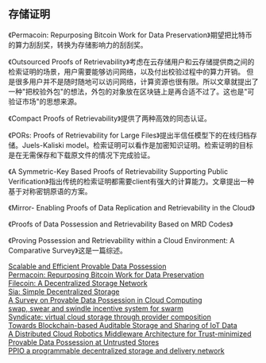 ##  存储证明

《Permacoin: Repurposing Bitcoin Work for Data Preservation》期望把比特币的算力刮刮奖，转换为存储影响力的刮刮奖。    

《Outsourced Proofs of Retrievability》考虑在云存储用户和云存储提供商之间的检索证明的场景，用户需要能够访问网络，以及付出校验过程中的算力开销。
但是很多用户并不是随时随地可以访问网络，计算资源也很有限。所以文章就提出了一种"把校验外包"的想法，外包的对象放在区块链上是再合适不过了。这也是"可验证市场"的思想来源。       

《Compact Proofs of Retrievability》提供了两种高效的同态认证。   

《PORs: Proofs of Retrievability for Large Files》提出半信任模型下的在线归档存储。Juels-Kaliski model。检索证明可以看作是加密知识证明。检索证明的目标是在无需保存和下载原文件的情况下完成验证。   

《A Symmetric-Key Based Proofs of Retrievability Supporting Public Verification》指出传统的检索证明都需要client有强大的计算能力。文章提出一种基于对称密钥原语的方案。    

《Mirror- Enabling Proofs of Data Replication and Retrievability in the Cloud》    

《Proofs of Data Possession and Retrievability Based on MRD Codes》    

《Proving Possession and Retrievability within a Cloud Environment: A Comparative Survey》这是一篇综述。

[Scalable and Efficient Provable Data Possession](https://eprint.iacr.org/2008/114.pdf)   
[Permacoin: Repurposing Bitcoin Work for Data Preservation](http://soc1024.ece.illinois.edu/permacoin.pdf)   
[Filecoin: A Decentralized Storage Network](https://filecoin.io/filecoin.pdf)   
[Sia: Simple Decentralized Storage](https://sia.tech/sia.pdf)   
[A Survey on Provable Data Possession in Cloud Computing](https://www.ijert.org/research/a-survey-on-provable-data-possession-in-cloud-computing-systems-IJERTV5IS031055.pdf)   
[swap, swear and swindle incentive system for swarm](https://ethersphere.github.io/swarm-home/ethersphere/orange-papers/1/sw%5E3.pdf)   
[Syndicate: virtual cloud storage through provider composition](https://dl.acm.org/citation.cfm?id=2609639)   
[Towards Blockchain-based Auditable Storage and Sharing of IoT Data](https://arxiv.org/pdf/1705.08230)   
[A Distributed Cloud Robotics Middleware Architecture for Trust-minimized](https://www.zurich.ibm.com/pdf/robotics/paper.pdf)   
[Provable Data Possession at Untrusted Stores](https://eprint.iacr.org/2007/202.pdf)   
[PPIO a programmable decentralized storage and delivery network](https://github.com/PPIO/Whitepaper/blob/master/WhitePaper_EN.pdf)
